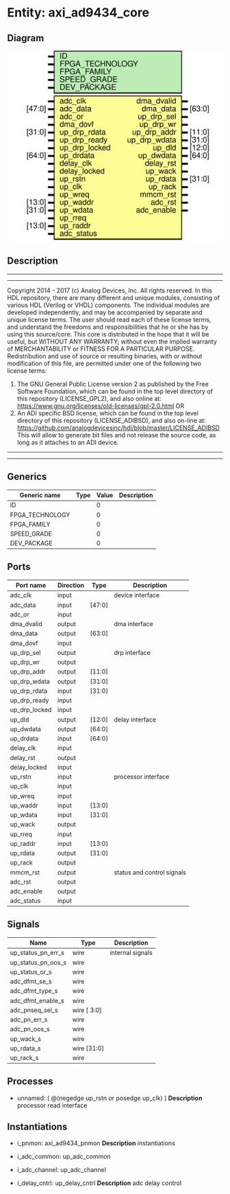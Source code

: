 # Entity: axi_ad9434_core

## Diagram

![Diagram](axi_ad9434_core.svg "Diagram")
## Description

***************************************************************************
 ***************************************************************************
 Copyright 2014 - 2017 (c) Analog Devices, Inc. All rights reserved.
 In this HDL repository, there are many different and unique modules, consisting
 of various HDL (Verilog or VHDL) components. The individual modules are
 developed independently, and may be accompanied by separate and unique license
 terms.
 The user should read each of these license terms, and understand the
 freedoms and responsibilities that he or she has by using this source/core.
 This core is distributed in the hope that it will be useful, but WITHOUT ANY
 WARRANTY; without even the implied warranty of MERCHANTABILITY or FITNESS FOR
 A PARTICULAR PURPOSE.
 Redistribution and use of source or resulting binaries, with or without modification
 of this file, are permitted under one of the following two license terms:
   1. The GNU General Public License version 2 as published by the
      Free Software Foundation, which can be found in the top level directory
      of this repository (LICENSE_GPL2), and also online at:
      <https://www.gnu.org/licenses/old-licenses/gpl-2.0.html>
 OR
   2. An ADI specific BSD license, which can be found in the top level directory
      of this repository (LICENSE_ADIBSD), and also on-line at:
      https://github.com/analogdevicesinc/hdl/blob/master/LICENSE_ADIBSD
      This will allow to generate bit files and not release the source code,
      as long as it attaches to an ADI device.
 ***************************************************************************
 ***************************************************************************
 
## Generics

| Generic name    | Type | Value | Description |
| --------------- | ---- | ----- | ----------- |
| ID              |      | 0     |             |
| FPGA_TECHNOLOGY |      | 0     |             |
| FPGA_FAMILY     |      | 0     |             |
| SPEED_GRADE     |      | 0     |             |
| DEV_PACKAGE     |      | 0     |             |
## Ports

| Port name     | Direction | Type   | Description                |
| ------------- | --------- | ------ | -------------------------- |
| adc_clk       | input     |        | device interface           |
| adc_data      | input     | [47:0] |                            |
| adc_or        | input     |        |                            |
| dma_dvalid    | output    |        | dma interface              |
| dma_data      | output    | [63:0] |                            |
| dma_dovf      | input     |        |                            |
| up_drp_sel    | output    |        | drp interface              |
| up_drp_wr     | output    |        |                            |
| up_drp_addr   | output    | [11:0] |                            |
| up_drp_wdata  | output    | [31:0] |                            |
| up_drp_rdata  | input     | [31:0] |                            |
| up_drp_ready  | input     |        |                            |
| up_drp_locked | input     |        |                            |
| up_dld        | output    | [12:0] | delay interface            |
| up_dwdata     | output    | [64:0] |                            |
| up_drdata     | input     | [64:0] |                            |
| delay_clk     | input     |        |                            |
| delay_rst     | output    |        |                            |
| delay_locked  | input     |        |                            |
| up_rstn       | input     |        | processor interface        |
| up_clk        | input     |        |                            |
| up_wreq       | input     |        |                            |
| up_waddr      | input     | [13:0] |                            |
| up_wdata      | input     | [31:0] |                            |
| up_wack       | output    |        |                            |
| up_rreq       | input     |        |                            |
| up_raddr      | input     | [13:0] |                            |
| up_rdata      | output    | [31:0] |                            |
| up_rack       | output    |        |                            |
| mmcm_rst      | output    |        | status and control signals |
| adc_rst       | output    |        |                            |
| adc_enable    | output    |        |                            |
| adc_status    | input     |        |                            |
## Signals

| Name               | Type        | Description       |
| ------------------ | ----------- | ----------------- |
| up_status_pn_err_s | wire        | internal signals  |
| up_status_pn_oos_s | wire        |                   |
| up_status_or_s     | wire        |                   |
| adc_dfmt_se_s      | wire        |                   |
| adc_dfmt_type_s    | wire        |                   |
| adc_dfmt_enable_s  | wire        |                   |
| adc_pnseq_sel_s    | wire [ 3:0] |                   |
| adc_pn_err_s       | wire        |                   |
| adc_pn_oos_s       | wire        |                   |
| up_wack_s          | wire        |                   |
| up_rdata_s         | wire [31:0] |                   |
| up_rack_s          | wire        |                   |
## Processes
- unnamed: ( @(negedge up_rstn or posedge up_clk) )
**Description**
processor read interface

## Instantiations

- i_pnmon: axi_ad9434_pnmon
**Description**
instantiations

- i_adc_common: up_adc_common
- i_adc_channel: up_adc_channel
- i_delay_cntrl: up_delay_cntrl
**Description**
adc delay control

